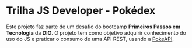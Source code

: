 # Trilha JS Developer - Pokédex

Este projeto faz parte de um desafio do bootcamp **Primeiros Passos em Tecnologia** da **DIO**. O projeto tem como objetivo adquirir conhecimento do uso do JS e praticar o consumo de uma API REST, usando a [PokeAPI](https://pokeapi.co/).